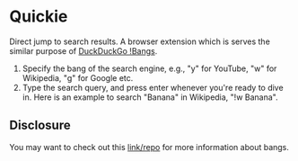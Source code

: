 # Quickie

Direct jump to search results. A browser extension which is serves the similar
purpose of [DuckDuckGo !Bangs](https://duckduckgo.com/bangs).

1. Specify the bang of the search engine, e.g., "y" for YouTube, "w" for
Wikipedia, "g" for Google etc.
2. Type the search query, and press enter whenever you're ready to dive in.
Here is an example to search "Banana" in Wikipedia, "!w Banana".

## Disclosure

You may want to check out this [link/repo](https://github.com/atahabaki/bangs-index)
for more information about bangs.